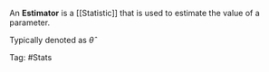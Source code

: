 An **Estimator** is a [[Statistic]] that is used to estimate the value of a parameter. 

Typically denoted as $\hat{\theta}$

Tag: #Stats 